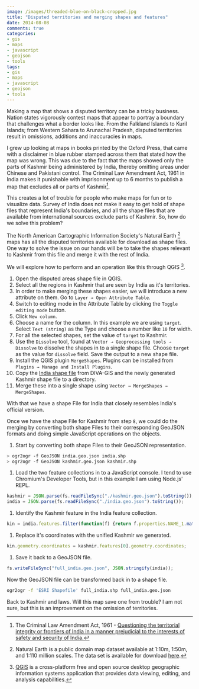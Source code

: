 ```yaml
---
image: /images/threaded-blue-on-black-cropped.jpg
title: "Disputed territories and merging shapes and features"
date: 2014-08-08
comments: true
categories:
- gis
- maps
- javascript
- geojson
- tools
tags:
- gis
- maps
- javascript
- geojson
- tools
---
```

Making a map that shows a disputed territory can be a tricky business. Nation states vigorously contest maps that appear to portray a boundary that challenges what a border looks like. From the Falkland Islands to Kuril Islands; from Western Sahara to Arunachal Pradesh, disputed territories result in omissions, additions and inaccuracies in maps.

I grew up looking at maps in books printed by the Oxford Press, that came with a disclaimer in blue rubber stamped across them that stated how the map was wrong. This was due to the fact that the maps showed only the parts of Kashmir being administered by India, thereby omitting areas under Chinese and Pakistani control. The Criminal Law Amendment Act, 1961 in India makes it punishable with imprisonment up to 6 months to publish a map that excludes all or parts of Kashmir[^1].

This creates a lot of trouble for people who make maps for fun or to visualize data. Survey of India does not make it easy to get hold of shape files that represent India's boundaries, and all the shape files that are available from international sources exclude parts of Kashmir. So, how do we solve this problem?

The North American Cartographic Information Society's Natural Earth [^2] maps has all the disputed territories available for download as shape files. One way to solve the issue on our hands will be to take the shapes relevant to Kashmir from this file and merge it with the rest of India.

We will explore how to perform and an operation like this through QGIS [^3].

1. Open the disputed areas shape file in QGIS.
1. Select all the regions in Kashmir that are seen by India as it's territories.
1. In order to make merging these shapes easier, we will introduce a new attribute on them. Go to `Layer → Open Attribute Table`.
1. Switch to editing mode in the Attribute Table by clicking the `Toggle editing mode` button.
1. Click `New column`.
1. Choose a name for the column. In this example we are using `target`. Select `Text (string)` as the Type and choose a number like `10` for width.
1. For all the selected shapes, set the value of `target` to Kashmir.
1. Use the `Dissolve` tool, found at `Vector → Geoprocessing tools → Dissolve` to dissolve the shapes in to a single shape file. Choose `target` as the value for `dissolve` field. Save the output to a new shape file.
1. Install the QGIS plugin `MergeShapes`. Plugins can be installed from `Plugins → Manage and Install Plugins`.
1. Copy the [India shape file](http://biogeo.ucdavis.edu/data/diva/adm/IND_adm.zip) from DIVA-GIS and the newly generated Kashmir shape file to a directory.
1. Merge these into a single shape using `Vector → MergeShapes → MergeShapes`.

With that we have a shape File for India that closely resembles India's official version.

Once we have the shape File for Kashmir from step `8`, we could do the merging by converting both shape Files to their corresponding GeoJSON formats and doing simple JavaScript operations on the objects.

1. Start by converting both shape Files to their GeoJSON representation.
```bash
> ogr2ogr -f GeoJSON india.geo.json india.shp
> ogr2ogr -f GeoJSON kashmir.geo.json kashmir.shp
```
1. Load the two feature collections in to a JavaScript console. I tend to use Chromium's Developer Tools, but in this example I am using  Node.js' REPL.
```javascript
kashmir = JSON.parse(fs.readFileSync("./kashmir.geo.json").toString());
india = JSON.parse(fs.readFileSync("./india.geo.json").toString());
```
1. Identify the Kashmir feature in the India feature collection.
```javascript
kin = india.features.filter(function(f) {return f.properties.NAME_1.match("Kashmir");})[0];
```
1. Replace it's coordinates with the unified Kashmir we generated.
```javascript
kin.geometry.coordinates = kashmir.features[0].geometry.coordinates;
```
1. Save it back to a GeoJSON file.
```javascript
fs.writeFileSync("full_india.geo.json", JSON.stringify(india));
```

Now the GeoJSON file can be transformed back in to a shape file.
```bash
ogr2ogr -f 'ESRI Shapefile' full_india.shp full_india.geo.json
```

Back to Kashmir and laws. Will this map save one from trouble? I am not sure, but this is an improvement on the omission of territories.

[^1]: The Criminal Law Amendment Act, 1961 - [Questioning the territorial integrity or frontiers of India in a manner prejudicial to the interests of safety and security of India.](http://www.vakilno1.com/bareacts/laws/the-criminal-law-amendment-act-1961.html#2_Questioning_the_territorial_integrity_or_frontiers_of_India_in_a_manner_prejudicial_to_the_interests_of_safety_and_security_of_India)
[^2]: Natural Earth is a public domain map dataset available at 1:10m, 1:50m, and 1:110 million scales. The data set is available for download [here](http://www.naturalearthdata.com/downloads/).
[^3]: [QGIS](http://qgis.org/en/site/) is a cross-platform free and open source desktop geographic information systems application that provides data viewing, editing, and analysis capabilities.